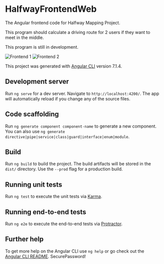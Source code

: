 # HalfwayFrontendWeb

The Angular frontend code for Halfway Mapping Project.

This program should calculate a driving route for 2 users if they want to meet in the middle.

This program is still in development.

![Frontend 1](https://https://github.com/DarinDev1000/halfway-frontend-web/images/frontend-1.png)
![Frontend 2](https://https://github.com/DarinDev1000/halfway-frontend-web/images/frontend-2.png)

This project was generated with [Angular CLI](https://github.com/angular/angular-cli) version 7.1.4.

## Development server

Run `ng serve` for a dev server. Navigate to `http://localhost:4200/`. The app will automatically reload if you change any of the source files.

## Code scaffolding

Run `ng generate component component-name` to generate a new component. You can also use `ng generate directive|pipe|service|class|guard|interface|enum|module`.

## Build

Run `ng build` to build the project. The build artifacts will be stored in the `dist/` directory. Use the `--prod` flag for a production build.

## Running unit tests

Run `ng test` to execute the unit tests via [Karma](https://karma-runner.github.io).

## Running end-to-end tests

Run `ng e2e` to execute the end-to-end tests via [Protractor](http://www.protractortest.org/).

## Further help

To get more help on the Angular CLI use `ng help` or go check out the [Angular CLI README](https://github.com/angular/angular-cli/blob/master/README.md).
SecurePassword!
